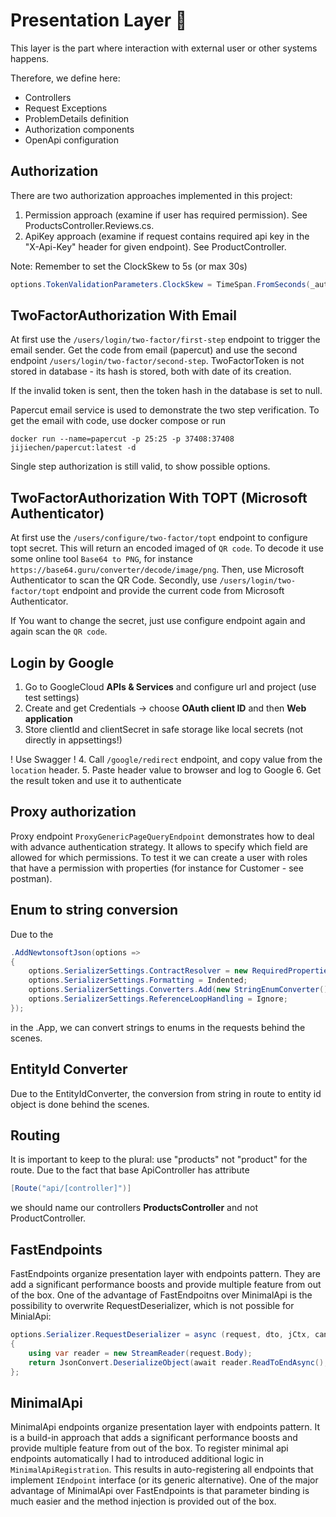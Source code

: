 ﻿# Presentation Layer :door: 

This layer is the part where interaction with external user or other systems happens. 

Therefore, we define here:

- Controllers
- Request Exceptions
- ProblemDetails definition
- Authorization components
- OpenApi configuration

## Authorization

There are two authorization approaches implemented in this project:
1. Permission approach (examine if user has required permission). See ProductsController.Reviews.cs.
2. ApiKey approach (examine if request contains required api key in the "X-Api-Key" header for given endpoint). See ProductController.

Note: Remember to set the ClockSkew to 5s (or max 30s)

```csharp
options.TokenValidationParameters.ClockSkew = TimeSpan.FromSeconds(_authenticationOptions.ClockSkew); 
```

## TwoFactorAuthorization With Email

At first use the ```/users/login/two-factor/first-step``` endpoint to trigger the email sender. Get the code from email (papercut) and use the second endpoint 
```/users/login/two-factor/second-step```. TwoFactorToken is not stored in database - its hash is stored, both with date of its creation. 

If the invalid token is sent, then the token hash in the database is set to null. 

Papercut email service is used to demonstrate the two step verification. To get the email with code, use docker compose or run
```
docker run --name=papercut -p 25:25 -p 37408:37408 jijiechen/papercut:latest -d
```

Single step authorization is still valid, to show possible options.

## TwoFactorAuthorization With TOPT (Microsoft Authenticator)

At first use the ```/users/configure/two-factor/topt``` endpoint to configure topt secret. This will return an encoded imaged of `QR code`. To decode it use some online tool `Base64 to PNG`, for instance `https://base64.guru/converter/decode/image/png`. Then, use Microsoft Authenticator to scan the QR Code. Secondly, use `/users/login/two-factor/topt` endpoint and provide the current code from
Microsoft Authenticator. 

If You want to change the secret, just use configure endpoint again and again scan the `QR code`.

## Login by Google

1. Go to GoogleCloud **APIs & Services** and configure url and project (use test settings)
2. Create and get Credentials -> choose **OAuth client ID** and then **Web application**
3. Store clientId and clientSecret in safe storage like local secrets (not directly in appsettings!)

! Use Swagger !
4. Call `/google/redirect` endpoint, and copy value from the `location` header. 
5. Paste header value to browser and log to Google
6. Get the result token and use it to authenticate

## Proxy authorization

Proxy endpoint `ProxyGenericPageQueryEndpoint` demonstrates how to deal with advance authentication strategy. It allows to specify which field are allowed for which permissions. To test it we can create a user with roles that have a permission with properties (for instance for Customer - see postman).


## Enum to string conversion

Due to the 

```csharp
.AddNewtonsoftJson(options =>
{
    options.SerializerSettings.ContractResolver = new RequiredPropertiesCamelCaseContractResolver();
    options.SerializerSettings.Formatting = Indented;
    options.SerializerSettings.Converters.Add(new StringEnumConverter());
    options.SerializerSettings.ReferenceLoopHandling = Ignore;
});
```

in the .App, we can convert strings to enums in the requests behind the scenes.

## EntityId Converter

Due to the EntityIdConverter, the conversion from string in route to entity id object is done behind the scenes.

## Routing

It is important to keep to the plural: use "products" not "product" for the route. 
Due to the fact that base ApiController has attribute 
```csharp
[Route("api/[controller]")]
```
we should name our controllers **ProductsController** and not ProductController.

## FastEndpoints

FastEndpoints organize presentation layer with endpoints pattern. They are add a significant performance boosts and provide multiple
feature from out of the box. One of the advantage of FastEndpoitns over MinimalApi is the possibility to overwrite RequestDeserializer, which is not possible
for MinialApi:

```csharp
options.Serializer.RequestDeserializer = async (request, dto, jCtx, cancellationToken) =>
{
    using var reader = new StreamReader(request.Body);
    return JsonConvert.DeserializeObject(await reader.ReadToEndAsync(), dto, _jsonSerializerSettings);
};
```

## MinimalApi

MinimalApi endpoints organize presentation layer with endpoints pattern. It is a build-in approach that adds a significant performance boosts and provide multiple
feature from out of the box. To register minimal api endpoints automatically I had to introduced additional logic in `MinimalApiRegistration`. This results in 
auto-registering all endpoints that implement `IEndpoint` interface (or its generic alternative). One of the major advantage of MinimalApi over FastEndpoints 
is that parameter binding is much easier and the method injection is provided out of the box. 
